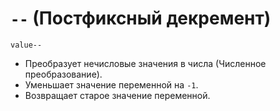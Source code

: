 # `--` (Постфиксный декремент)

`value--`

- Преобразует нечисловые значения в числа (Численное преобразование).
- Уменьшает значение переменной на `-1`.
- Возвращает старое значение переменной.
